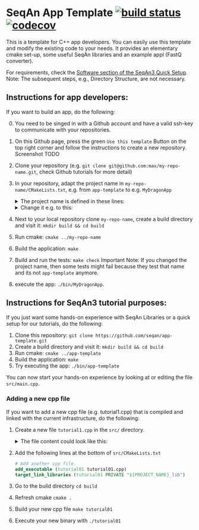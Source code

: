 <!--
SPDX-FileCopyrightText: 2006-2024 Knut Reinert & Freie Universität Berlin
SPDX-FileCopyrightText: 2016-2024 Knut Reinert & MPI für molekulare Genetik
SPDX-License-Identifier: CC0-1.0
-->

# SeqAn App Template [![build status][1]][2] [![codecov][3]][4]
<!--
    Above uses reference-style links with numbers.
    See also https://github.com/adam-p/markdown-here/wiki/Markdown-Cheatsheet#links.

    For example, `[![build status][1]][2]` evaluates to the following:
        `[link_text][2]`
        `[2]` is a reference to a link, i.e. `[link_text](https://...)`

        `[link_text]` = `[![build status][1]]`
        `[1]` is once again a reference to a link - this time an image, i.e. `[![build status](https://...)]
        `![build status]` is the text that should be displayed if the linked resource (`[1]`) is not available

    `[![build status][1]][2]` hence means:
    Show the picture linked under `[1]`. In case it cannot be displayed, show the text "build status" instead.
    The picture, or alternative text, should link to `[2]`.
-->

<!--
    This is the CI badge image:
        `https://img.shields.io/github/workflow/status/` - we do not use GitHub's badges as they are not customisable.
        `/seqan/app-template/` - owner/repository
        `CI%20on%20Linux` - name of the workflow as encoded URL (e.g., whitespace = %20)
        `master` - branch to show
        `?style=flat&logo=github` - use a GitHub-style badge
        `&label=App-Template%20CI` - text on the badge
        `"Open GitHub actions page"` - this text will be shown on hover
-->
[1]: https://img.shields.io/github/actions/workflow/status/seqan/app-template/ci_linux.yml?branch=main&style=flat&logo=github&label=App-Template%20CI "Open GitHub actions page"
<!--
    This is the CI badge link:
        `https://github.com/seqan/app-template/actions` - actions page of owner(seqan)/repository(app-template)
        `?query=branch%3Amaster` - only show actions that ran on the mater branch
-->
[2]: https://github.com/seqan/app-template/actions?query=branch%3Amain
<!--
    This is the Codecov badge image:
        Codecov offers badges: https://app.codecov.io/gh/seqan/app-template/settings/badge
        While being logged in into Codecov, navigate to Settings->Badge and copy the markdown badge.
        Copy the image part of the markdown badge here.
    `"Open Codecov page"` - this text will be shown on hover
-->
[3]: https://codecov.io/gh/seqan/app-template/branch/master/graph/badge.svg?token=V82JRCXF0K "Open Codecov page"
<!--
    This is the Codecov badge link:
        Codecov offers badges: https://app.codecov.io/gh/seqan/app-template/settings/badge
        While being logged in into Codecov, navigate to Settings->Badge and copy the markdown badge.
        Copy the URL part of the markdown badge here.
-->
[4]: https://codecov.io/gh/seqan/app-template

This is a template for C++ app developers.
You can easily use this template and modify the existing code to your needs.
It provides an elementary cmake set-up, some useful SeqAn libraries and an example appl (FastQ converter).

For requirements, check the [Software section of the SeqAn3 Quick Setup](https://docs.seqan.de/seqan3/main_user/setup.html#autotoc_md109).
Note: The subsequent steps, e.g., Directory Structure, are not necessary.

## Instructions for app developers:

If you want to build an app, do the following:

0. You need to be singed in with a Github account and have a valid ssh-key to communicate with your repositories.

1. On this Github page, press the green `Use this template` Button on the top right corner and follow the instructions to create a new repository. Screenshot TODO
2. Clone your repository (e.g. `git clone git@github.com:max/my-repo-name.git`, check Github tutorials for more detail)
3. In your repository, adapt the project name in `my-repo-name/CMakeLists.txt`, e.g. from `app-template` to e.g. `MyDragonApp`
   <details><summary>The project name is defined in these lines:</summary><br>
   ```cmake
   project (app-template
            LANGUAGES CXX
            VERSION 1.0.0
            DESCRIPTION "My application description"
   )
   ```
   </details>
   <details><summary>Change it e.g. to this:</summary><br>
   ```cmake
   project (MyDragonApp
            LANGUAGES CXX
            VERSION 1.0.0
            DESCRIPTION "Let dragons fly"
   )
   ```
   </details>
4. Next to your local repository clone `my-repo-name`, create a build directory and visit it: `mkdir build && cd build`
5. Run cmake: `cmake ../my-repo-name`
6. Build the application: `make`
7. Build and run the tests: `make check`
   Important Note: If you changed the project name, then some tests might fail because they test that name and its not `app-template` anymore.
8. execute the app: `./bin/MyDragonApp`.
<!-- 8. optional: publish your tool to the galaxy toolshed, follow the example in https://github.com/SGSSGene/raptor-galaxy -->



## Instructions for SeqAn3 tutorial purposes:

If you just want some hands-on experience with SeqAn Libraries or a quick setup for our tutorials, do the following:

1. Clone this repository: `git clone https://github.com/seqan/app-template.git`
2. Create a build directory and visit it: `mkdir build && cd build`
3. Run cmake: `cmake ../app-template`
4. Build the application: `make`
5. Try executing the app: `./bin/app-template`

You can now start your hands-on experience by looking at or editing the file `src/main.cpp`.

### Adding a new cpp file

If you want to add a new cpp file (e.g. tutorial1.cpp) that is compiled and linked with the current infrastructure, do the following:

1. Create a new file `tutorial1.cpp` in the `src/` directory.
   <details><summary>The file content could look like this:</summary><br>
   ```cpp
   #include <seqan3/core/debug_stream.hpp>

   int main()
   {
       seqan3::debug_stream << "Hello, World!" << std::endl;
   }
   ```
   </details>
2. Add the following lines at the bottom of `src/CMakeLists.txt`
    ```cmake
    # Add another cpp file.
    add_executable (tutorial01 tutorial01.cpp)
    target_link_libraries (tutorial01 PRIVATE "${PROJECT_NAME}_lib")
    ```
3. Go to the build directory `cd build`
4. Refresh cmake `cmake .`
5. Build your new cpp file `make tutorial01`
6. Execute your new binary with `./tutorial01`

